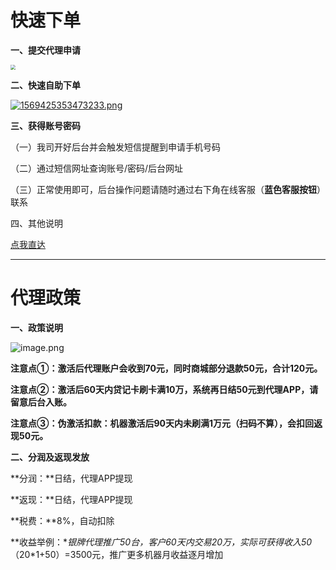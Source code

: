 # 快速下单

**一、提交代理申请**



[<img src="https://cos.zjkmkj.com/media/2024/08/20/3842a85fd293f51cd3242a089bec211f-2.webp" style="zoom:50%;" />](https://jinshuju.net/f/LEus0w)

**二、快速自助下单**



[![1569425353473233.png](https://cos.zjkmkj.com/media/2024/08/20/35e0886a87190c62d68c133b0677f060-2.webp)](https://kmbk.zjkmkj.com/Index/194)



**三、获得账号密码**

（一）我司开好后台并会触发短信提醒到申请手机号码

（二）通过短信网址查询账号/密码/后台网址

（三）正常使用即可，后台操作问题请随时通过右下角在线客服（**蓝色客服按钮**）联系

四、其他说明

[点我直达](tool/yst.md)



------

# 代理政策



**一、政策说明**

![image.png](https://cos.zjkmkj.com/media/2024/08/20/7e798c3990980c77c2d7242603bc004f-2.webp)

**注意点①：激活后代理账户会收到70元，同时商城部分退款50元，合计120元。**

**注意点②：激活后60天内贷记卡刷卡满10万，系统再日结50元到代理APP，请留意后台入账。**

**注意点③：伪激活扣款：机器激活后90天内未刷满1万元（扫码不算），会扣回返现50元。**

**二、分润及返现发放**

**分润：**日结，代理APP提现

**返现：**日结，代理APP提现

**税费：**8%，自动扣除

**收益举例：**银牌代理推广50台，客户60天内交易20万，实际可获得收入50*（20*1+50）=3500元，推广更多机器月收益逐月增加